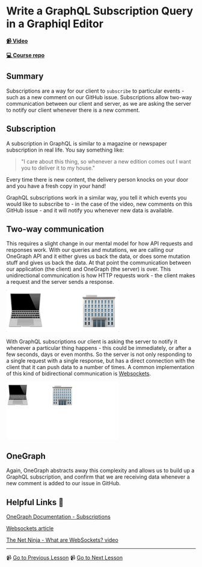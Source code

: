 # Write a GraphQL Subscription Query in a Graphiql Editor

**[📹 Video](https://egghead.io/lessons/egghead-write-a-graphql-subscription-query-in-a-graphiql-editor)**

**[💻 Course repo](https://github.com/theianjones/egghead-graphql-subscriptions)**

## Summary

Subscriptions are a way for our client to `subscribe` to particular events - such as a new comment on our GitHub issue. Subscriptions allow two-way communication between our client and server, as we are asking the server to notify our client whenever there is a new comment.

## Subscription

A subscription in GraphQL is similar to a magazine or newspaper subscription in real life. You say something like:

> "I care about this thing, so whenever a new edition comes out I want you to deliver it to my house."

Every time there is new content, the delivery person knocks on your door and you have a fresh copy in your hand!

GraphQL subscriptions work in a similar way, you tell it which events you would like to subscribe to - in the case of the video, new comments on this GitHub issue - and it will notify you whenever new data is available.

## Two-way communication

This requires a slight change in our mental model for how API requests and responses work. With our queries and mutations, we are calling our OneGraph API and it either gives us back the data, or does some mutation stuff and gives us back the data. At that point the communication between our application (the client) and OneGraph (the server) is over. This unidirectional communication is how HTTP requests work - the client makes a request and the server sends a response.

![Request and response model](../assets/request-response.gif)

With GraphQL subscriptions our client is asking the server to notify it whenever a particular thing happens - this could be immediately, or after a few seconds, days or even months. So the server is not only responding to a single request with a single response, but has a direct connection with the client that it can push data to a number of times. A common implementation of this kind of bidirectional communication is [Websockets](https://medium.com/@tfarguts/websockets-for-beginners-part-1-10796106e207).

![Websockets model](../assets/websockets.gif)

## OneGraph

Again, OneGraph abstracts away this complexity and allows us to build up a GraphQL subscription, and confirm that we are receiving data whenever a new comment is added to our issue in GitHub.

## Helpful Links 🤔

[OneGraph Documentation - Subscriptions](https://www.onegraph.com/docs/subscriptions.html)

[Websockets article](https://medium.com/@tfarguts/websockets-for-beginners-part-1-10796106e207)

[The Net Ninja - What are WebSockets? video](https://www.youtube.com/watch?v=vQjiN8Qgs3c)

---

📹 [Go to Previous Lesson](https://egghead.io/lessons/egghead-extract-a-view-component-from-our-commentquery-component)
📹 [Go to Next Lesson](https://egghead.io/lessons/react-write-a-subscription-graphql-query-with-urql)
